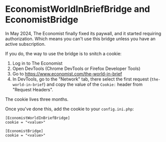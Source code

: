 # EconomistWorldInBriefBridge and EconomistBridge

In May 2024, The Economist finally fixed its paywall, and it started requiring authorization. Which means you can't use this bridge unless you have an active subscription.

If you do, the way to use the bridge is to snitch a cookie:
1. Log in to The Economist
2. Open DevTools (Chrome DevTools or Firefox Developer Tools)
2. Go to https://www.economist.com/the-world-in-brief
3. In DevTools, go to the "Network" tab, there select the first request (`the-world-in-brief`) and copy the value of the `Cookie:` header from "Request Headers".

The cookie lives three months.

Once you've done this, add the cookie to your `config.ini.php`:

```
[EconomistWorldInBriefBridge]
cookie = "<value>"

[EconomistBridge]
cookie = "<value>"
```
